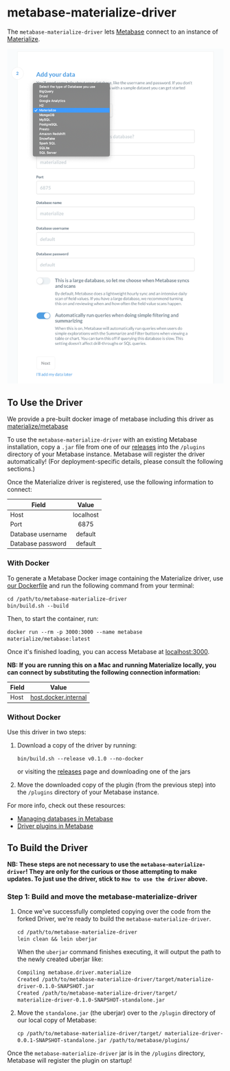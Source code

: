 # metabase-materialize-driver

The `metabase-materialize-driver` lets
[Metabase](https://github.com/metabase/metabase) connect to an instance of
[Materialize](https://github.com/MaterializeInc/materialize).

![Choose Materialize from database dropdown](images/materialize-metabase.png)

## To Use the Driver

We provide a pre-built docker image of metabase including this driver as
[materialize/metabase][]

To use the `metabase-materialize-driver` with an existing Metabase
installation, copy a `.jar` file from one of our [releases][] into the
`/plugins` directory of your Metabase instance. Metabase will register the
driver automatically! (For deployment-specific details, please consult the
following sections.)

Once the Materialize driver is registered, use the following information to
connect:

| Field             | Value     |
| ----------------- |:---------:|
| Host              | localhost |
| Port              | 6875      |
| Database username | default   |
| Database password | default   |

[releases]: https://github.com/MaterializeInc/metabase-materialize-driver/releases
[materialize/metabase]: https://hub.docker.com/repository/docker/materialize/metabase


### With Docker

To generate a Metabase Docker image containing the Materialize driver, use [our
Dockerfile](Dockerfile) and run the following command from your terminal:

```shell script
cd /path/to/metabase-materialize-driver
bin/build.sh --build
```

Then, to start the container, run:
```shell script
docker run --rm -p 3000:3000 --name metabase materialize/metabase:latest
```

Once it's finished loading, you can access Metabase at <localhost:3000>.

**NB: If you are running this on a Mac and running Materialize locally, you can
connect by substituting the following connection information:**

| Field   | Value                |
| ------- |:--------------------:|
| Host    | [host.docker.internal](https://stackoverflow.com/questions/24319662/from-inside-of-a-docker-container-how-do-i-connect-to-the-localhost-of-the-mach/24326540#24326540) |


### Without Docker

Use this driver in two steps:

1. Download a copy of the driver by running:
   ```shell script
   bin/build.sh --release v0.1.0 --no-docker
   ```
   or visiting the [releases](./releases) page and downloading one of the
   jars

1. Move the downloaded copy of the plugin (from the previous step) into the
   `/plugins` directory of your Metabase instance.

For more info, check out these resources:
* [Managing databases in Metabase](https://www.metabase.com/docs/latest/administration-guide/01-managing-databases.html)
* [Driver plugins in Metabase](https://github.com/metabase/metabase/wiki/Writing-a-Driver:-Packaging-a-Driver-&-Metabase-Plugin-Basics)


## To Build the Driver

**NB: These steps are not necessary to use the `metabase-materialize-driver`!
They are only for the curious or those attempting to make updates. To just use
the driver, stick to `How to use the driver` above.**

### Step 1: Build and move the metabase-materialize-driver

1. Once we've successfully completed copying over the code from the forked
   Driver, we're ready to build the `metabase-materialize-driver`.

    ```shell script
    cd /path/to/metabase-materialize-driver
    lein clean && lein uberjar
    ```
    When the `uberjar` command finishes executing, it will output the path to
    the newly created uberjar like:

    ```shell script
    Compiling metabase.driver.materialize
    Created /path/to/metabase-materialize-driver/target/materialize-driver-0.1.0-SNAPSHOT.jar
    Created /path/to/metabase-materialize-driver/target/    materialize-driver-0.1.0-SNAPSHOT-standalone.jar
    ```

1. Move the `standalone.jar` (the uberjar) over to the `/plugin` directory of
   our local copy of Metabase:

    ```shell script
    cp /path/to/metabase-materialize-driver/target/ materialize-driver-0.0.1-SNAPSHOT-standalone.jar /path/to/metabase/plugins/
    ```

Once the `metabase-materialize-driver` jar is in the `/plugins` directory,
Metabase will register the plugin on startup!
